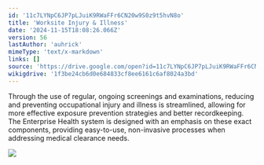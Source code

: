```yaml
---
id: '11c7LYNpC6JP7pLJuiK9RWaFFr6CN20w9S0z9t5hvN8o'
title: 'Worksite Injury & Illness'
date: '2024-11-15T18:08:26.066Z'
version: 56
lastAuthor: 'auhrick'
mimeType: 'text/x-markdown'
links: []
source: 'https://drive.google.com/open?id=11c7LYNpC6JP7pLJuiK9RWaFFr6CN20w9S0z9t5hvN8o'
wikigdrive: '1f3be24cb6d0e684833cf8ee6161c6af8024a3bd'
---
```

Through the use of regular, ongoing screenings and examinations, reducing and preventing occupational injury and illness is streamlined, allowing for more effective exposure prevention strategies and better recordkeeping. The Enterprise Health system is designed with an emphasis on these exact components, providing easy-to-use, non-invasive processes when addressing medical clearance needs.

![](../worksite-injury-and-illness.assets/d46ae009e35683d5e1b57e5d1069e6d0.png)
